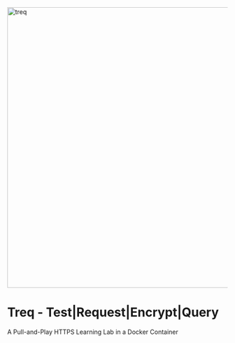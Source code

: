 
<img width="1280" height="640" alt="treq" src="https://github.com/user-attachments/assets/94e5a3c5-495a-4c91-b608-632ae02c930b" />

# Treq - Test|Request|Encrypt|Query


A Pull-and-Play HTTPS Learning Lab in a Docker Container
